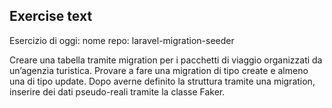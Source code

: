 ## Exercise text

Esercizio di oggi:
nome repo: laravel-migration-seeder

Creare una tabella tramite migration per i pacchetti di viaggio organizzati da un’agenzia turistica.
Provare a fare una migration di tipo create e almeno una di tipo update.
Dopo averne definito la struttura tramite una migration, inserire dei dati pseudo-reali tramite la classe Faker.
